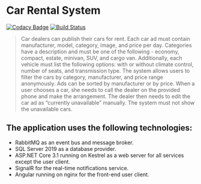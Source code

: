 # Car Rental System

[![Codacy Badge](https://api.codacy.com/project/badge/Grade/ddb0bd7ff72e4e689d7b6f6ce6d5e029)](https://app.codacy.com/gh/profjordanov/kubernetes-playground?utm_source=github.com&utm_medium=referral&utm_content=profjordanov/kubernetes-playground&utm_campaign=Badge_Grade)
[![Build Status](https://travis-ci.com/profjordanov/kubernetes-playground.svg?branch=master)](https://travis-ci.com/profjordanov/kubernetes-playground)

> Car dealers can publish their cars for rent. Each car ad must contain manufacturer, model, category, image, and price per day. Categories have a description and must be one of the following - economy, compact, estate, minivan, SUV, and cargo van. Additionally, each vehicle must list the following options: with or without climate control, number of seats, and transmission type. The system allows users to filter the cars by category, manufacturer, and price range anonymously. Ads can be sorted by manufacturer or by price.
When a user chooses a car, she needs to call the dealer on the provided phone and make the arrangement. The dealer then needs to edit the car ad as “currently unavailable” manually. The system must not show the unavailable cars.

## The application uses the following technologies:
- RabbitMQ as an event bus and message broker.
- SQL Server 2019 as a database provider.
- ASP.NET Core 3.1 running on Kestrel as a web server for all services except the user client.
- SignalR for the real-time notifications service.
- Angular running on nginx for the front-end user client.
